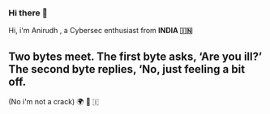 ### Hi there 👋

Hi, i'm Anirudh , a Cybersec enthusiast from <b> INDIA 🇮🇳 </b> 

 ## Two bytes meet. The first byte asks, ‘Are you ill?’ The second byte replies, ‘No, just feeling a bit off.
 (No i'm not a crack)
             🌍 🙌 🇮

